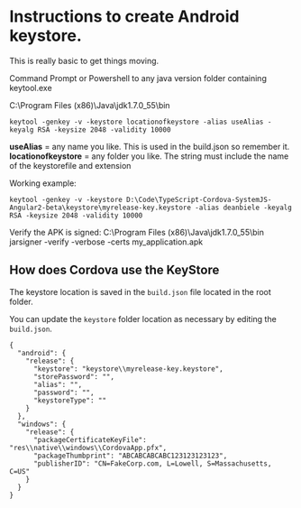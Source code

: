 # Instructions to create Android keystore.  # 
This is really basic to get things moving.


Command Prompt or Powershell to any java version folder containing keytool.exe

C:\Program Files (x86)\Java\jdk1.7.0_55\bin


    keytool -genkey -v -keystore locationofkeystore -alias useAlias -keyalg RSA -keysize 2048 -validity 10000

**useAlias** = any name you like.  This is used in the build.json so remember it.
**locationofkeystore** = any folder you like. The string must include the name of the keystorefile and extension

Working example:

    keytool -genkey -v -keystore D:\Code\TypeScript-Cordova-SystemJS-Angular2-beta\keystore\myrelease-key.keystore -alias deanbiele -keyalg RSA -keysize 2048 -validity 10000

Verify the APK is signed:
C:\Program Files (x86)\Java\jdk1.7.0_55\bin
jarsigner -verify -verbose -certs my_application.apk

## How does Cordova use the KeyStore ##

The keystore location is saved in the `build.json` file located in the root folder.

You can update the `keystore` folder location as necessary by editing the `build.json`.

    {
      "android": {
        "release": {
          "keystore": "keystore\\myrelease-key.keystore",
          "storePassword": "",
          "alias": "",
          "password": "",
          "keystoreType": ""
        }
      },
      "windows": {
        "release": {
          "packageCertificateKeyFile": "res\\native\\windows\\CordovaApp.pfx",
          "packageThumbprint": "ABCABCABCABC123123123123",
          "publisherID": "CN=FakeCorp.com, L=Lowell, S=Massachusetts, C=US"
        }
      }
    }